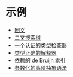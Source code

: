示例
========

- [回文](examples/palindromes.lean.md)
- [二叉搜索树](examples/bintree.lean.md)
- [一个认证的类型检查器](examples/tc.lean.md)
- [类型正确的解释器](examples/interp.lean.md)
- [依赖的 de Bruijn 索引](examples/deBruijn.lean.md)
- [参数化的高阶抽象语法](examples/phoas.lean.md)